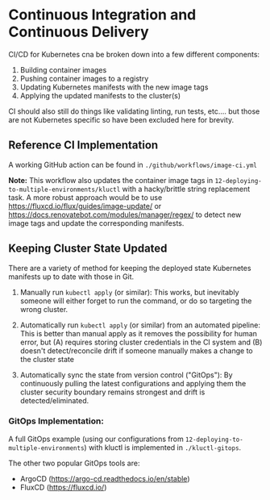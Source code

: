 # Continuous Integration and Continuous Delivery

CI/CD for Kubernetes cna be broken down into a few different components:

1. Building container images
2. Pushing container images to a registry
3. Updating Kubernetes manifests with the new image tags
4. Applying the updated manifests to the cluster(s)


CI should also still do things like validating linting, run tests, etc.... but those are not Kubernetes specific so have been excluded here for brevity.

## Reference CI Implementation

A working GitHub action can be found in `./github/workflows/image-ci.yml`

**Note:** This workflow also updates the container image tags in `12-deploying-to-multiple-environments/kluctl` with a hacky/brittle string replacement task. A more robust approach would be to use https://fluxcd.io/flux/guides/image-update/ or https://docs.renovatebot.com/modules/manager/regex/ to detect new image tags and update the corresponding manifests.

## Keeping Cluster State Updated

There are a variety of method for keeping the deployed state Kubernetes manifests up to date with those in Git.

1. Manually run `kubectl apply` (or similar): This works, but inevitably someone will either forget to run the command, or do so targeting the wrong cluster.

2. Automatically run `kubectl apply` (or similar) from an automated pipeline: This is better than manual apply as it removes the possibility for human error, but (A) requires storing cluster credentials in the CI system and (B) doesn't detect/reconcile drift if someone manually makes a change to the cluster state

3. Automatically sync the state from version control ("GitOps"): By continuously pulling the latest configurations and applying them the cluster security boundary remains strongest and drift is detected/eliminated.

### GitOps Implementation:

A full GitOps example (using our configurations from `12-deploying-to-multiple-environments`) with kluctl is implemented in `./kluctl-gitops`.

The other two popular GitOps tools are:

- ArgoCD (https://argo-cd.readthedocs.io/en/stable)
- FluxCD (https://fluxcd.io/)
